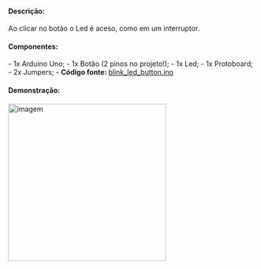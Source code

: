<h4>Descrição: </h4>
Ao clicar no botão o Led é aceso, como em um interruptor.

<h4>Componentes: </h4>
 - 1x Arduino Uno;
 - 1x Botão (2 pinos no projeto!);
 - 1x Led;
 - 1x Protoboard;
 - 2x Jumpers;
 - <b>Código fonte: </b><a href="https://github.com/paulotokarski/projetosArduino/blob/master/blink_led_button/blink_led_button.ino">blink_led_button.ino</a>
 
<h4>Demonstração: </h4>
<p>
  <img src="https://github.com/paulotokarski/projetosArduino/blob/master/blink_led_button/blink_led_button.png" height="320px" width="auto" alt="imagem">
</p>
